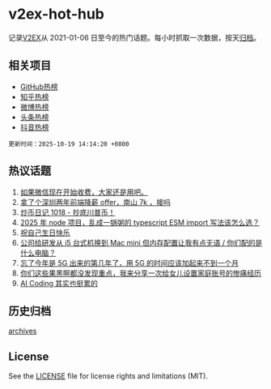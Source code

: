 # v2ex-hot-hub

 记录[V2EX](https://www.v2ex.com/)从 2021-01-06 日至今的热门话题。每小时抓取一次数据，按天[归档](archives)。
 
 ## 相关项目

- [GitHub热榜](https://github.com/snaildev/github-hot-hub)
- [知乎热榜](https://github.com/snaildev/zhihu-hot-hub)
- [微博热榜](https://github.com/snaildev/weibo-hot-hub)
- [头条热榜](https://github.com/snaildev/toutiao-hot-hub)
- [抖音热榜](https://github.com/snaildev/douyin-hot-hub)


 `更新时间：2025-10-19 14:14:20 +0800`

## 热议话题

1. [如果微信现在开始收费，大家还是用吧。](https://www.v2ex.com/t/1166724)
1. [拿了个深圳两年前端降薪 offer，南山 7k ，接吗](https://www.v2ex.com/t/1166704)
1. [炒币日记 1018 - 抄底川普币！](https://www.v2ex.com/t/1166631)
1. [2025 年 node 项目，乱成一锅粥的 typescript ESM import 写法该怎么选？](https://www.v2ex.com/t/1166656)
1. [祝自己生日快乐](https://www.v2ex.com/t/1166702)
1. [公司给研发从 i5 台式机换到 Mac mini 但内存配置让我有点无语 / 你们配的是什么电脑？](https://www.v2ex.com/t/1166639)
1. [忘了今年是 5G 出来的第几年了，用 5G 的时间应该加起来不到一个月](https://www.v2ex.com/t/1166653)
1. [你们这些果黑啊都没发现重点，我来分享一次给女儿设置家庭账号的惨痛经历](https://www.v2ex.com/t/1166697)
1. [AI Coding 其实也挺累的](https://www.v2ex.com/t/1166628)

## 历史归档

[archives](archives)

## License

See the [LICENSE](LICENSE) file for license rights and limitations (MIT).

